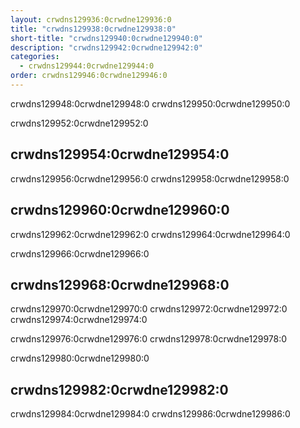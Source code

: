 ```yaml
---
layout: crwdns129936:0crwdne129936:0
title: "crwdns129938:0crwdne129938:0"
short-title: "crwdns129940:0crwdne129940:0"
description: "crwdns129942:0crwdne129942:0"
categories:
  - crwdns129944:0crwdne129944:0
order: crwdns129946:0crwdne129946:0
---
```

crwdns129948:0crwdne129948:0 crwdns129950:0crwdne129950:0

crwdns129952:0crwdne129952:0

## crwdns129954:0crwdne129954:0

crwdns129956:0crwdne129956:0 crwdns129958:0crwdne129958:0

## crwdns129960:0crwdne129960:0

crwdns129962:0crwdne129962:0 crwdns129964:0crwdne129964:0

crwdns129966:0crwdne129966:0

## crwdns129968:0crwdne129968:0

crwdns129970:0crwdne129970:0 crwdns129972:0crwdne129972:0 crwdns129974:0crwdne129974:0

crwdns129976:0crwdne129976:0 crwdns129978:0crwdne129978:0

crwdns129980:0crwdne129980:0

## crwdns129982:0crwdne129982:0

crwdns129984:0crwdne129984:0 crwdns129986:0crwdne129986:0
